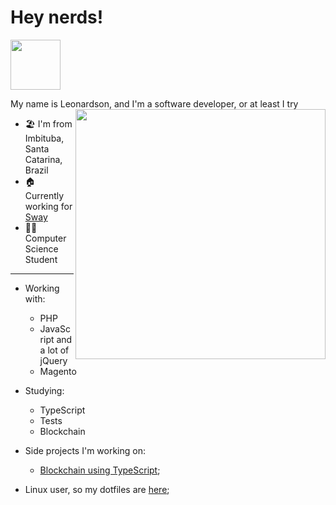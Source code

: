 # Hey nerds!

<img src="https://media3.giphy.com/media/MCRQ0Nkn4KfeQDdM7N/giphy.gif?cid=ecf05e47i7lfcidjbkny1ys9ur9tdgii4z8y71ojqbu5qhdn&rid=giphy.gif&ct=s" width="80">

My name is Leonardson, and I'm a software developer, or at least I try <img align="right" src="https://media.giphy.com/media/WUlplcMpOCEmTGBtBW/giphy.gif" width="400">

- 🏖 I'm from Imbituba, Santa Catarina, Brazil
- 🏠 Currently working for [Sway](https://sway.com.br/)
- 👩‍💻 Computer Science Student

--- 

- Working with:
    - PHP
    - JavaScript and a lot of jQuery
    - Magento

- Studying:
    - TypeScript
    - Tests
    - Blockchain

- Side projects I'm working on:
    - [Blockchain using TypeScript](https://github.com/LeonardsonCC/blockchain-with-nodejs);

- Linux user, so my dotfiles are [here](https://github.com/LeonardsonCC/dotfiles);
